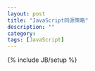```yaml
---
layout: post
title: "JavaScript同源策略"
description: ""
category: 
tags: [JavaScript]
---
```

{% include JB/setup %}
